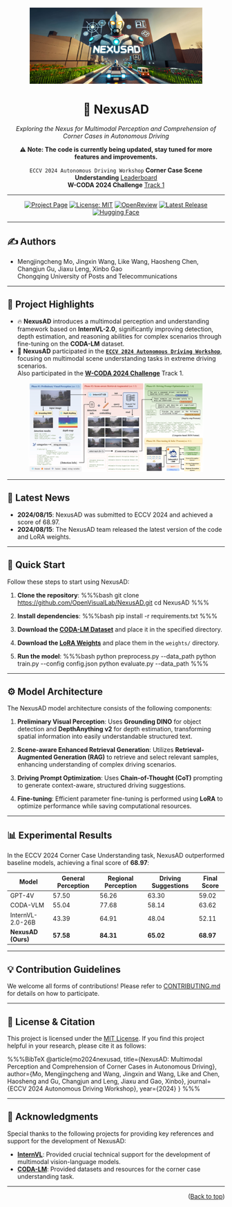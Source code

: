 <div id="top" align="center">

<p align="center">
  <img src="assets/banner.jpg" alt="NexusAD Logo" width="400">
</p>

# **🚗 NexusAD**  
*Exploring the Nexus for Multimodal Perception and Comprehension of Corner Cases in Autonomous Driving*

**⚠️ Note: The code is currently being updated, stay tuned for more features and improvements.**

`ECCV 2024 Autonomous Driving Workshop` **Corner Case Scene Understanding** [Leaderboard](https://eccv2024.autonomousdriving.com)  
**W-CODA 2024 Challenge** [Track 1](https://coda-dataset.github.io/w-coda2024/track1/)

</div>

---

<div id="top" align="center">

[![Project Page](https://img.shields.io/badge/Project%20Page-8A2BE2)](https://opendrivelab.com/DriveLM/)
[![License: MIT](https://img.shields.io/badge/license-MIT-blue.svg)](#license)
[![OpenReview](https://img.shields.io/badge/OpenReview-LXZO1nGI0d-b31b1b.svg)](https://openreview.net/forum?id=LXZO1nGI0d)
[![Latest Release](https://img.shields.io/badge/Latest%20release-v1.1-yellow)](#getting-started)
[![Hugging Face](https://img.shields.io/badge/Hugging%20Face-NexusAD-orange)](https://huggingface.co/OpenVisualLab/NexusAD)


</div>

---

## ✍️ Authors <a name="authors"></a>

- Mengjingcheng Mo, Jingxin Wang, Like Wang, Haosheng Chen, Changjun Gu, Jiaxu Leng, Xinbo Gao  
  Chongqing University of Posts and Telecommunications

---

## 🌟 Project Highlights <a name="highlight"></a>

- 🔥 **NexusAD** introduces a multimodal perception and understanding framework based on **InternVL-2.0**, significantly improving detection, depth estimation, and reasoning abilities for complex scenarios through fine-tuning on the **CODA-LM** dataset.
- 🏁 **NexusAD** participated in the [**`ECCV 2024 Autonomous Driving Workshop`**](https://eccv2024.autonomousdriving.com), focusing on multimodal scene understanding tasks in extreme driving scenarios.  
  Also participated in the **[W-CODA 2024 Challenge](https://coda-dataset.github.io/w-coda2024/track1/)** Track 1.

<p align="center">
  <img src="assets/fig1.png" alt="NexusAD Architecture" width="80%">
</p>

---

## 📰 Latest News <a name="news"></a>

- **2024/08/15**: NexusAD was submitted to ECCV 2024 and achieved a score of 68.97.
- **2024/08/15**: The NexusAD team released the latest version of the code and LoRA weights.

---


## 🚀 Quick Start <a name="getting-started"></a>

Follow these steps to start using NexusAD:

1. **Clone the repository**:
   %%%bash
   git clone https://github.com/OpenVisualLab/NexusAD.git
   cd NexusAD
   %%%

2. **Install dependencies**:
   %%%bash
   pip install -r requirements.txt
   %%%

3. **Download the [CODA-LM Dataset](https://example.com/coda-lm-dataset)** and place it in the specified directory.

4. **Download the [LoRA Weights](https://example.com/lora-weights)** and place them in the `weights/` directory.

5. **Run the model**:
   %%%bash
   python preprocess.py --data_path <path-to-CODA-LM>
   python train.py --config config.json
   python evaluate.py --data_path <path-to-evaluation-set>
   %%%

---

## ⚙️ Model Architecture <a name="model-architecture"></a>

The NexusAD model architecture consists of the following components:

1. **Preliminary Visual Perception**: Uses **Grounding DINO** for object detection and **DepthAnything v2** for depth estimation, transforming spatial information into easily understandable structured text.
   
2. **Scene-aware Enhanced Retrieval Generation**: Utilizes **Retrieval-Augmented Generation (RAG)** to retrieve and select relevant samples, enhancing understanding of complex driving scenarios.

3. **Driving Prompt Optimization**: Uses **Chain-of-Thought (CoT)** prompting to generate context-aware, structured driving suggestions.

4. **Fine-tuning**: Efficient parameter fine-tuning is performed using **LoRA** to optimize performance while saving computational resources.

---

## 📊 Experimental Results <a name="results"></a>

In the ECCV 2024 Corner Case Understanding task, NexusAD outperformed baseline models, achieving a final score of **68.97**:

| Model                | General Perception | Regional Perception | Driving Suggestions | Final Score  |
|----------------------|--------------------|---------------------|---------------------|--------------|
| GPT-4V               | 57.50              | 56.26               | 63.30               | 59.02        |
| CODA-VLM             | 55.04              | 77.68               | 58.14               | 63.62        |
| InternVL-2.0-26B     | 43.39              | 64.91               | 48.04               | 52.11        |
| **NexusAD (Ours)**   | **57.58**          | **84.31**           | **65.02**           | **68.97**    |

---

## 💡 Contribution Guidelines <a name="contributing"></a>

We welcome all forms of contributions! Please refer to [CONTRIBUTING.md](CONTRIBUTING.md) for details on how to participate.

---

## 📜 License & Citation <a name="license"></a>

This project is licensed under the [MIT License](./LICENSE). If you find this project helpful in your research, please cite it as follows:

%%%BibTeX
@article{mo2024nexusad,
  title={NexusAD: Multimodal Perception and Comprehension of Corner Cases in Autonomous Driving},
  author={Mo, Mengjingcheng and Wang, Jingxin and Wang, Like and Chen, Haosheng and Gu, Changjun and Leng, Jiaxu and Gao, Xinbo},
  journal={ECCV 2024 Autonomous Driving Workshop},
  year={2024}
}
%%%

---

## 🙏 Acknowledgments <a name="acknowledgments"></a>

Special thanks to the following projects for providing key references and support for the development of NexusAD:

- **[InternVL](https://github.com/OpenGVLab/InternVL)**: Provided crucial technical support for the development of multimodal vision-language models.
- **[CODA-LM](https://github.com/DLUT-LYZ/CODA-LM)**: Provided datasets and resources for the corner case understanding task.

---

<p align="right">(<a href="#top">Back to top</a>)</p>
